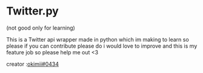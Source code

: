# Twitter.py
(not good only for learning)

This is a Twitter api wrapper made in python which im making to learn so please if you can contribute please do i would love to improve 
and this is my feature job so please help me out <3

creator :[okimii#0434](https://discord.com/users/637458038915203127)
